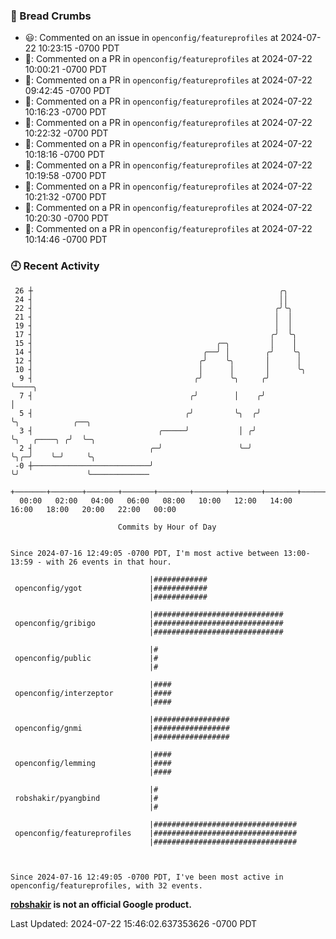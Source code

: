 ### 🍞 Bread Crumbs

 * 😃: Commented on an issue in `openconfig/featureprofiles` at 2024-07-22 10:23:15 -0700 PDT
 * 💬: Commented on a PR in  `openconfig/featureprofiles` at 2024-07-22 10:00:21 -0700 PDT
 * 💬: Commented on a PR in  `openconfig/featureprofiles` at 2024-07-22 09:42:45 -0700 PDT
 * 💬: Commented on a PR in  `openconfig/featureprofiles` at 2024-07-22 10:16:23 -0700 PDT
 * 💬: Commented on a PR in  `openconfig/featureprofiles` at 2024-07-22 10:22:32 -0700 PDT
 * 💬: Commented on a PR in  `openconfig/featureprofiles` at 2024-07-22 10:18:16 -0700 PDT
 * 💬: Commented on a PR in  `openconfig/featureprofiles` at 2024-07-22 10:19:58 -0700 PDT
 * 💬: Commented on a PR in  `openconfig/featureprofiles` at 2024-07-22 10:21:32 -0700 PDT
 * 💬: Commented on a PR in  `openconfig/featureprofiles` at 2024-07-22 10:20:30 -0700 PDT
 * 💬: Commented on a PR in  `openconfig/featureprofiles` at 2024-07-22 10:14:46 -0700 PDT

### 🕘 Recent Activity
```
 26 ┼                                                       ╭╮
 24 ┤                                                       ││
 22 ┤                                                      ╭╯╰╮
 21 ┤                                                      │  │
 19 ┤                                                      │  │
 17 ┤                                                     ╭╯  ╰╮
 15 ┤                                         ╭─╮         │    │
 14 ┤                                      ╭──╯ │        ╭╯    ╰╮
 12 ┤                                     ╭╯    ╰╮       │      │
 10 ┤                                     │      │       │      ╰╮
  9 ┤                                    ╭╯      ╰╮     ╭╯       ╰────╮
  7 ┤                                   ╭╯        │    ╭╯             │
  5 ┤                                  ╭╯         ╰╮  ╭╯              ╰╮            ╭──╮
  3 ┤                            ╭─────╯           │ ╭╯                ╰╮   ╭────╮ ╭╯  ╰─╮
  2 ┤                          ╭─╯                 ╰─╯                  ╰╮╭─╯    ╰─╯     ╰╮
 -0 ┼──────────────────────────╯                                         ╰╯               ╰─────────────
    +───────+───────+───────+───────+───────+───────+───────+───────+───────+───────+───────+───────+────
  00:00   02:00   04:00   06:00   08:00   10:00   12:00   14:00   16:00   18:00   20:00   22:00   00:00   

						Commits by Hour of Day


Since 2024-07-16 12:49:05 -0700 PDT, I'm most active between 13:00-13:59 - with 26 events in that hour.

```



```
                               |############
 openconfig/ygot               |############
                               |############

                               |#############################
 openconfig/gribigo            |#############################
                               |#############################

                               |#
 openconfig/public             |#
                               |#

                               |####
 openconfig/interzeptor        |####
                               |####

                               |#################
 openconfig/gnmi               |#################
                               |#################

                               |####
 openconfig/lemming            |####
                               |####

                               |#
 robshakir/pyangbind           |#
                               |#

                               |################################
 openconfig/featureprofiles    |################################
                               |################################



Since 2024-07-16 12:49:05 -0700 PDT, I've been most active in openconfig/featureprofiles, with 32 events.

```
**[robshakir](mailto:robjs@google.com) is not an official Google product.**  


Last Updated: 2024-07-22 15:46:02.637353626 -0700 PDT
